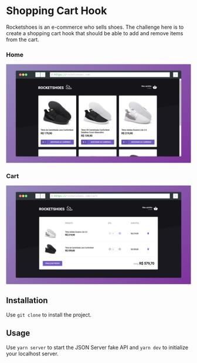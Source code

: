 # Shopping Cart Hook

Rocketshoes is an e-commerce who sells shoes. The challenge here is to create a shopping cart hook that should be able to add and remove items from the cart.

### Home
![Home](https://github.com/AdrianKnapp/hook-shopping-cart/blob/master/prints/home.png)

### Cart
![Cart](https://github.com/AdrianKnapp/hook-shopping-cart/blob/master/prints/cart.png)

## Installation

Use ```git clone``` to install the project.

## Usage

Use ```yarn server``` to start the JSON Server fake API and ```yarn dev``` to initialize your localhost server.